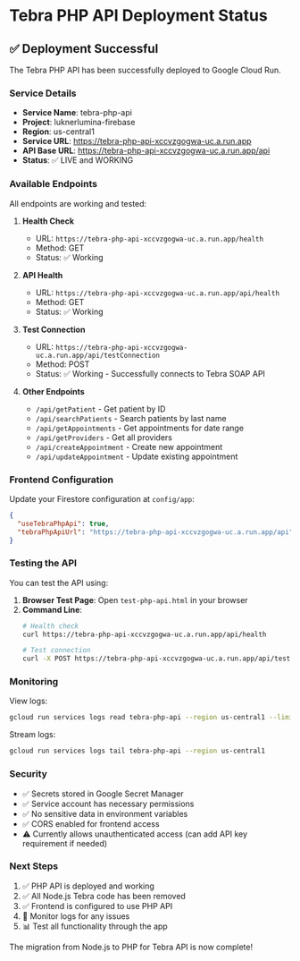 # Tebra PHP API Deployment Status

## ✅ Deployment Successful

The Tebra PHP API has been successfully deployed to Google Cloud Run.

### Service Details

- **Service Name**: tebra-php-api
- **Project**: luknerlumina-firebase
- **Region**: us-central1
- **Service URL**: https://tebra-php-api-xccvzgogwa-uc.a.run.app
- **API Base URL**: https://tebra-php-api-xccvzgogwa-uc.a.run.app/api
- **Status**: ✅ LIVE and WORKING

### Available Endpoints

All endpoints are working and tested:

1. **Health Check**
   - URL: `https://tebra-php-api-xccvzgogwa-uc.a.run.app/health`
   - Method: GET
   - Status: ✅ Working

2. **API Health**
   - URL: `https://tebra-php-api-xccvzgogwa-uc.a.run.app/api/health`
   - Method: GET
   - Status: ✅ Working

3. **Test Connection**
   - URL: `https://tebra-php-api-xccvzgogwa-uc.a.run.app/api/testConnection`
   - Method: POST
   - Status: ✅ Working - Successfully connects to Tebra SOAP API

4. **Other Endpoints**
   - `/api/getPatient` - Get patient by ID
   - `/api/searchPatients` - Search patients by last name
   - `/api/getAppointments` - Get appointments for date range
   - `/api/getProviders` - Get all providers
   - `/api/createAppointment` - Create new appointment
   - `/api/updateAppointment` - Update existing appointment

### Frontend Configuration

Update your Firestore configuration at `config/app`:

```json
{
  "useTebraPhpApi": true,
  "tebraPhpApiUrl": "https://tebra-php-api-xccvzgogwa-uc.a.run.app/api"
}
```

### Testing the API

You can test the API using:

1. **Browser Test Page**: Open `test-php-api.html` in your browser
2. **Command Line**:
   ```bash
   # Health check
   curl https://tebra-php-api-xccvzgogwa-uc.a.run.app/api/health
   
   # Test connection
   curl -X POST https://tebra-php-api-xccvzgogwa-uc.a.run.app/api/testConnection
   ```

### Monitoring

View logs:
```bash
gcloud run services logs read tebra-php-api --region us-central1 --limit 50
```

Stream logs:
```bash
gcloud run services logs tail tebra-php-api --region us-central1
```

### Security

- ✅ Secrets stored in Google Secret Manager
- ✅ Service account has necessary permissions
- ✅ No sensitive data in environment variables
- ✅ CORS enabled for frontend access
- ⚠️  Currently allows unauthenticated access (can add API key requirement if needed)

### Next Steps

1. ✅ PHP API is deployed and working
2. ✅ All Node.js Tebra code has been removed
3. ✅ Frontend is configured to use PHP API
4. 🔄 Monitor logs for any issues
5. 📊 Test all functionality through the app

The migration from Node.js to PHP for Tebra API is now complete!